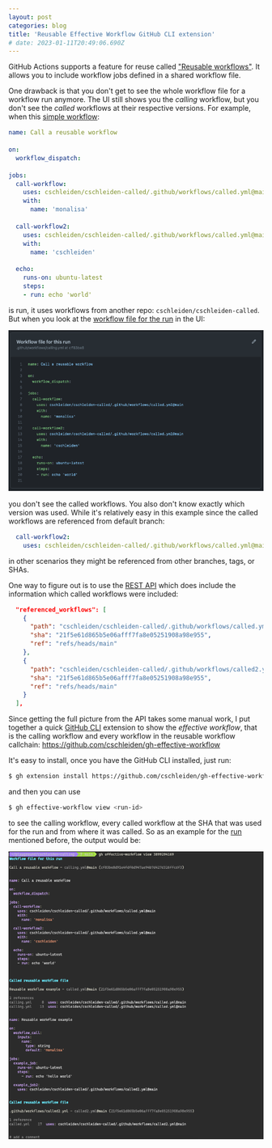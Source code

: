 ```yaml
---
layout: post
categories: blog
title: 'Reusable Effective Workflow GitHub CLI extension'
# date: 2023-01-11T20:49:06.690Z
---
```

GitHub Actions supports a feature for reuse called ["Reusable workflows"](https://docs.github.com/en/actions/using-workflows/reusing-workflows). It allows you to include workflow jobs defined in a shared workflow file.

One drawback is that you don't get to see the whole workflow file for a workflow run anymore. The UI still shows you the _calling_ workflow, but you don't see the _called_ workflows at their respective versions. For example, when this [simple workflow](https://github.com/cschleiden/cschleiden-calling/blob/main/.github/workflows/calling.yml):

```yaml
name: Call a reusable workflow

on:
  workflow_dispatch:

jobs:
  call-workflow:
    uses: cschleiden/cschleiden-called/.github/workflows/called.yml@main
    with:
      name: 'monalisa'

  call-workflow2:
    uses: cschleiden/cschleiden-called/.github/workflows/called.yml@main
    with:
      name: 'cschleiden'

  echo:
    runs-on: ubuntu-latest
    steps:
    - run: echo 'world'
```

is run, it uses workflows from another repo: `cschleiden/cschleiden-called`. But when you look at the [workflow file for the run](https://github.com/cschleiden/cschleiden-calling/actions/runs/3899294169/workflow) in the UI:

![workflow file for the run](res/2023-01-11-20-57-57.png)

you don't see the called workflows. You also don't know exactly which version was used. While it's relatively easy in this example since the called workflows are referenced from default branch:

```yaml
  call-workflow2:
    uses: cschleiden/cschleiden-called/.github/workflows/called.yml@main
```

in other scenarios they might be referenced from other branches, tags, or SHAs.

One way to figure out is to use the [REST API](https://api.github.com/repos/cschleiden/cschleiden-calling/actions/runs/3899294169) which does include the information which called workflows were included:

```json
  "referenced_workflows": [
    {
      "path": "cschleiden/cschleiden-called/.github/workflows/called.yml@main",
      "sha": "21f5e61d865b5e06afff7fa8e05251908a98e955",
      "ref": "refs/heads/main"
    },
    {
      "path": "cschleiden/cschleiden-called/.github/workflows/called2.yml@main",
      "sha": "21f5e61d865b5e06afff7fa8e05251908a98e955",
      "ref": "refs/heads/main"
    }
  ],
```

Since getting the full picture from the API takes some manual work, I put together a quick [GitHub CLI](http://github.com/cli/cli) extension to show the _effective workflow_, that is the calling workflow and every workflow in the reusable workflow callchain: https://github.com/cschleiden/gh-effective-workflow

It's easy to install, once you have the GitHub CLI installed, just run:

```bash
$ gh extension install https://github.com/cschleiden/gh-effective-workflow
```

and then you can use

```bash
$ gh effective-workflow view <run-id>
```

to see the calling workflow, every called workflow at the SHA that was used for the run and from where it was called. So as an example for the [run](https://github.com/cschleiden/cschleiden-calling/actions/runs/3899294169) mentioned before, the output would be:

![Example output of the extension](res/2023-01-11-21-05-40.png)